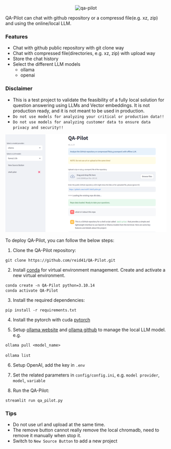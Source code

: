 <p align="center">
  <img src="https://github.com/reid41/QA-Pilot/assets/25558653/4b45b525-5fac-4a3c-94e9-46364bdb36c3" alt="qa-pilot">
</p>

QA-Pilot can chat with github repository or a compressd file(e.g. xz, zip) and using the online/local LLM. 

### Features

* Chat with github public repository with git clone way
* Chat with compressed file(directories, e.g. xz, zip) with upload way
* Store the chat history 
* Select the different LLM models
    * ollama
    * openai

### Disclaimer

* This is a test project to validate the feasibility of a fully local solution for question answering using LLMs and Vector embeddings. It is not production ready, and it is not meant to be used in production. 
* `Do not use models for analyzing your critical or production data!!`
* `Do not use models for analyzing customer data to ensure data privacy and security!!`

![Image Alt text](/images/qa_pilot1.jpg)

To deploy QA-Pilot, you can follow the below steps:

1. Clone the QA-Pilot repository:

```shell
git clone https://github.com/reid41/QA-Pilot.git
```

2. Install [conda](https://www.anaconda.com/download) for virtual environment management. Create and activate a new virtual environment.

```shell
conda create -n QA-Pilot python=3.10.14
conda activate QA-Pilot
```


3. Install the required dependencies:

```shell
pip install -r requirements.txt
```

4. Install the pytorch with cuda [pytorch](https://pytorch.org/get-started/locally/)


5. Setup [ollama website](https://ollama.com/) and [ollama github](https://github.com/ollama/ollama) to manage the local LLM model. 
e.g.

```shell
ollama pull <model_name>

ollama list
```

6. Setup OpenAI, add the key in `.env`

7. Set the related parameters in `config/config.ini`, e.g. `model provider`, `model`, `variable`

8. Run the QA-Pilot:

```shell
streamlit run qa_pilot.py
```

### Tips
* Do not use url and upload at the same time.
* The remove button cannot really remove the local chromadb, need to remove it manually when stop it.
* Switch to `New Source Button` to add a new project


